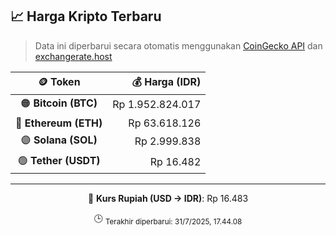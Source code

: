 

<!-- HARGA_KRIPTO -->
## 📈 Harga Kripto Terbaru

> Data ini diperbarui secara otomatis menggunakan [CoinGecko API](https://www.coingecko.com/) dan [exchangerate.host](https://exchangerate.host/)

<div align="center">

| 🪙 Token | 💰 Harga (IDR) |
|:------:|---------------:|
| 🟠 **Bitcoin (BTC)**   | Rp 1.952.824.017 |
| 🔵 **Ethereum (ETH)**  | Rp 63.618.126 |
| 🟣 **Solana (SOL)**    | Rp 2.999.838 |
| 🟢 **Tether (USDT)**   | Rp 16.482 |

---

💱 **Kurs Rupiah (USD → IDR)**: Rp 16.483

🕒 <sub>Terakhir diperbarui: 31/7/2025, 17.44.08</sub>

</div>
<!-- /HARGA_KRIPTO -->